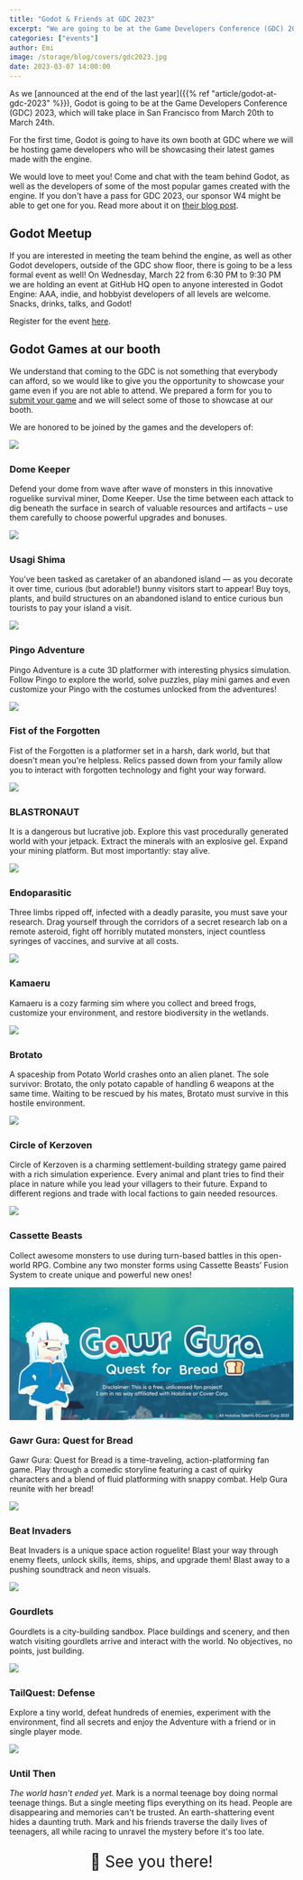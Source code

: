 ```yaml
---
title: "Godot & Friends at GDC 2023"
excerpt: "We are going to be at the Game Developers Conference (GDC) 2023, which will take place in San Francisco from March 20th to March 24th."
categories: ["events"]
author: Emi
image: /storage/blog/covers/gdc2023.jpg
date: 2023-03-07 14:00:00
---
```


<style>
	article .row-2 {
		display: grid;
		gap: 10px;
	}
	@media (min-width: 768px) {
		article .row-2 {
			grid-template-columns: 1fr 1fr;
			gap: 30px;
		}
	}
	article .row-2 h3 {
		margin-top: 10px;
		margin-bottom: -5px;
	}
	article .media {
		display: grid;
	}
	article .media a.lightbox {
		pointer-events: none;
	}
	article .media img {
		border-radius: 7px;
		background-color: var(--card-background-color);
		box-shadow: 0 5px 10px -3px #00000078;
		display: block;
		margin-bottom: 6px;
	}
</style>


As we [announced at the end of the last year]({{% ref "article/godot-at-gdc-2023" %}}), Godot is going to be at the Game Developers Conference (GDC) 2023, which will take place in San Francisco from March 20th to March 24th.

For the first time, Godot is going to have its own booth at GDC where we will be hosting game developers who will be showcasing their latest games made with the engine.

We would love to meet you! Come and chat with the team behind Godot, as well as the developers of some of the most popular games created with the engine. If you don't have a pass for GDC 2023, our sponsor W4 might be able to get one for you. Read more about it on [their blog post](https://w4games.com/2023/02/08/road-to-game-developers-conference-gdc/).

## Godot Meetup

If you are interested in meeting the team behind the engine, as well as other Godot developers, outside of the GDC show floor, there is going to be a less formal event as well! On Wednesday, March 22 from 6:30 PM to 9:30 PM we are holding an event at GitHub HQ open to anyone interested in Godot Engine: AAA, indie, and hobbyist developers of all levels are welcome. Snacks, drinks, talks, and Godot!

Register for the event [here](https://lu.ma/2sz7890o).


## Godot Games at our booth

We understand that coming to the GDC is not something that everybody can afford, so we would like to give you the opportunity to showcase your game even if you are not able to attend. We prepared a form for you to [submit your game](https://forms.gle/ZVD1hR4sLr9nYMJC9) and we will select some of those to showcase at our booth.

We are honored to be joined by the games and the developers of:

<div class="row-2">
	<a class="media" href="{{% ref "showcase/dome-keeper" %}}">
		<img src={{% get-image "images/showcase/dome-keeper-header.webp" %}}>
	</a>
	<div>
		<h3>Dome Keeper</h3>
		<p>Defend your dome from wave after wave of monsters in this innovative roguelike survival miner, Dome Keeper. Use the time between each attack to dig beneath the surface in search of valuable resources and artifacts – use them carefully to choose powerful upgrades and bonuses.</p>
	</div>
	<a class="media" href="{{% ref "showcase/usagi-shima" %}}">
		<img src={{% get-image "images/showcase/usagi-shima-header.webp" %}}>
	</a>
	<div>
		<h3>Usagi Shima</h3>
		<p>You’ve been tasked as caretaker of an abandoned island — as you decorate it over time, curious (but adorable!) bunny visitors start to appear! Buy toys, plants, and build structures on an abandoned island to entice curious bun tourists to pay your island a visit.</p>
	</div>
	<a class="media" href="{{% ref "showcase/pingo-adventure" %}}">
		<img src={{% get-image "images/showcase/pingo-adventure-header.webp" %}}>
	</a>
	<div>
		<h3>Pingo Adventure</h3>
		<p>Pingo Adventure is a cute 3D platformer with interesting physics simulation. Follow Pingo to explore the world, solve puzzles, play mini games and even customize your Pingo with the costumes unlocked from the adventures!</p>
	</div>
	<a class="media" href="{{% ref "showcase/fist-of-the-forgotten" %}}">
		<img src={{% get-image "images/showcase/fist-of-the-forgotten-header.webp" %}}>
	</a>
	<div>
		<h3>Fist of the Forgotten</h3>
		<p>Fist of the Forgotten is a platformer set in a harsh, dark world, but that doesn't mean you're helpless. Relics passed down from your family allow you to interact with forgotten technology and fight your way forward.</p>
	</div>
	<a class="media" href="{{% ref "showcase/blastronaut" %}}">
		<img src={{% get-image "images/showcase/blastronaut-header.webp" %}}>
	</a>
	<div>
		<h3>BLASTRONAUT</h3>
		<p>It is a dangerous but lucrative job. Explore this vast procedurally generated world with your jetpack. Extract the minerals with an explosive gel. Expand your mining platform. But most importantly: stay alive.</p>
	</div>
	<a class="media" href="{{% ref "showcase/endoparasitic" %}}">
		<img src={{% get-image "images/showcase/endoparasitic-header.webp" %}}>
	</a>
	<div>
		<h3>Endoparasitic</h3>
		<p>Three limbs ripped off, infected with a deadly parasite, you must save your research. Drag yourself through the corridors of a secret research lab on a remote asteroid, fight off horribly mutated monsters, inject countless syringes of vaccines, and survive at all costs.</p>
	</div>
	<a class="media" href="{{% ref "showcase/kamaeru" %}}">
		<img src={{% get-image "images/showcase/kamaeru-header.webp" %}}>
	</a>
	<div>
		<h3>Kamaeru</h3>
		<p>Kamaeru is a cozy farming sim where you collect and breed frogs, customize your environment, and restore biodiversity in the wetlands.</p>
	</div>
	<a class="media" href="{{% ref "showcase/brotato" %}}">
		<img src={{% get-image "images/showcase/brotato-header.webp" %}}>
	</a>
	<div>
		<h3>Brotato</h3>
		<p>A spaceship from Potato World crashes onto an alien planet. The sole survivor: Brotato, the only potato capable of handling 6 weapons at the same time. Waiting to be rescued by his mates, Brotato must survive in this hostile environment.</p>
	</div>
	<a class="media" href="{{% ref "showcase/circle-of-kerzoven" %}}">
		<img src={{% get-image "images/showcase/kerzoven-header.webp" %}}>
	</a>
	<div>
		<h3>Circle of Kerzoven</h3>
		<p>Circle of Kerzoven is a charming settlement-building strategy game paired with a rich simulation experience. Every animal and plant tries to find their place in nature while you lead your villagers to their future. Expand to different regions and trade with local factions to gain needed resources.</p>
	</div>
	<a class="media" href="https://www.cassettebeasts.com/" target="_blank">
		<img src={{% get-image "images/showcase/cassette-beasts-header.webp" %}}>
	</a>
	<div>
		<h3>Cassette Beasts</h3>
		<p>Collect awesome monsters to use during turn-based battles in this open-world RPG. Combine any two monster forms using Cassette Beasts’ Fusion System to create unique and powerful new ones!</p>
	</div>
	<a class="media" href="https://kennypark.xyz/games/ggqfb" target="_blank">
		<img src="/storage/blog/gdc/gawr-gura.jpg">
	</a>
	<div>
		<h3>Gawr Gura: Quest for Bread</h3>
		<p>Gawr Gura: Quest for Bread is a time-traveling, action-platforming fan game. Play through a comedic storyline featuring a cast of quirky characters and a blend of fluid platforming with snappy combat. Help Gura reunite with her bread!</p>
	</div>
	<a class="media" href="{{% ref "showcase/beat-invaders" %}}">
		<img src={{% get-image "images/showcase/beat-invaders-header.webp" %}}>
	</a>
	<div>
		<h3>Beat Invaders</h3>
		<p>Beat Invaders is a unique space action roguelite! Blast your way through enemy fleets, unlock skills, items, ships, and upgrade them! Blast away to a pushing soundtrack and neon visuals.</p>
	</div>
	<a class="media" href="{{% ref "showcase/gourdlets" %}}">
		<img src={{% get-image "images/showcase/gourdlets-header.webp" %}}>
	</a>
	<div>
		<h3>Gourdlets</h3>
		<p>Gourdlets is a city-building sandbox. Place buildings and scenery, and then watch visiting gourdlets arrive and interact with the world. No objectives, no points, just building.</p>
	</div>
	<a class="media" href="{{% ref "showcase/tail-quest" %}}">
		<img src={{% get-image "images/showcase/tail-quest-header.webp" %}}>
	</a>
	<div>
		<h3>TailQuest: Defense</h3>
		<p>Explore a tiny world, defeat hundreds of enemies, experiment with the environment, find all secrets and enjoy the Adventure with a friend or in single player mode.</p>
	</div>
	<a class="media" href="{{% ref "showcase/until-then" %}}">
		<img src={{% get-image "images/showcase/until-then-header.webp" %}}>
	</a>
	<div>
		<h3>Until Then</h3>
		<p><em>The world hasn't ended yet.</em> Mark is a normal teenage boy doing normal teenage things. But a single meeting flips everything on its head. People are disappearing and memories can't be trusted. An earth-shattering event hides a daunting truth. Mark and his friends traverse the daily lives of teenagers, all while racing to unravel the mystery before it's too late.</p>
	</div>
</div>

<p style="text-align: center; font-size: 2em;">👋 See you there!</p>
